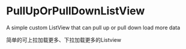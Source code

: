 # PullUpOrPullDownListView
A simple custom ListView that can pull up or pull down load more data

简单的可上拉加载更多、下拉加载更多的Listview
